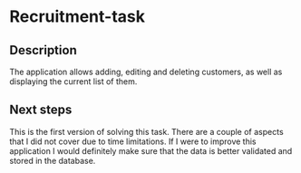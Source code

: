 # Recruitment-task

## Description

The application allows adding, editing and deleting customers, as well as displaying the current list of them.

## Next steps

This is the first version of solving this task. There are a couple of aspects that I did not cover due to time limitations. 
If I were to improve this application I would definitely make sure that the data is better validated and stored in the database.
